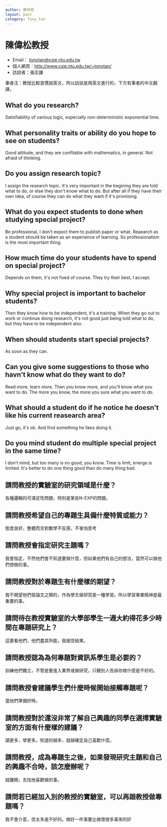 ```yaml
---
author: 蔡仲恩
layout: post
category: Tony_tan
---
```


#  陳偉松教授
- Email： tonytan@csie.ntu.edu.tw
- 個人網頁：<http://www.csie.ntu.edu.tw/~tonytan/>
- 訪談者：張志謙

筆者注：教授比較習慣說英文，所以訪談是用英文進行的，下方有筆者的中文翻譯。

## What do you research?
Satisfiability of various logic, especially non-deterministic exponential time.

## What personality traits or ability do you hope to see on students?
Good attitude, and they are confitable with mathematics, in general. Not afraid of thinking.

## Do you assign research topic?
I assign the research topic. It's very important in the begining they are told what to do, or else they don't know what to do. But after all if they have their own idea, of course they can do what they want if it's promising.

## What do you expect students to done when studying special project?
Be professional, I don't expect them to publish paper or what. Reaearch as a student should be taken as an experience of learning. So professionalism is the most important thing.

## How much time do your students have to spend on special project?
Depends on them, it's not fixed of course. They try their best, I accept.

## Why special project is important to bachelor students?
Then they know how to be independent, it's a training. When they go out to work or continue doing research, it's not good just being told what to do, but they have to be independent also.

## When should students start special projects?
As soon as they can.

## Can you give some suggestions to those who havn't know what do they want to do?
Read more, learn more. Then you know more, and you'll know what you want to do. The more you know, the more you sure what you want to do.

## What should a student do if he notice he doesn't like his current reasearch area?
Just go, it's ok. And find something he likes doing it.

## Do you mind student do multiple special project in the same time?
I don't mind, but too many is no good, you know. Time is limit, energe is limited. It's better to do one thing good than do many thing bad.

## 請問教授的實驗室的研究領域是什麼？
各種邏輯的可滿足性問題，特別是某些N-EXP的問題。

## 請問教授希望自己的專題生具備什麼特質或能力？
態度良好，整體而言對數學不反感，不害怕思考

## 請問教授會指定研究主題嗎？
我會指定，不然他們會不知道要做什麼，但如果他們有自己的想法，當然可以做他們想做的事。

## 請問教授對於專題生有什麼樣的期望？
我不期望他們發論文之類的，作為學生做研究是一種學習。所以學習專業精神是最重要的事。

## 請問待在教授實驗室的大學部學生一週大約得花多少時間在專題研究上？
這要看他們，他們盡其所能，我接受結果。

## 請問教授認為為何專題對資訊系學生是必要的？
訓練他們獨立，不管是要進入業界或做研究，只聽別人告訴你做什麼是不好的。

## 請問教授會建議學生們什麼時候開始接觸專題呢？
當他們準備好時。

## 請問教授對於還沒非常了解自己興趣的同學在選擇實驗室的方面有什麼樣的建議？
讀更多，學更多。知道的越多，就越確定自己喜歡什麼。

## 請問教授，成為專題生之後，如果發現研究主題和自己的興趣不合時，該怎麼辦呢？
就離開，去找他喜歡做的事。

## 請問若已經加入別的教授的實驗室，可以再跟教授做專題嗎？
我不會介意，但太多是不好的。做好一件事要比做壞很多事來的好
